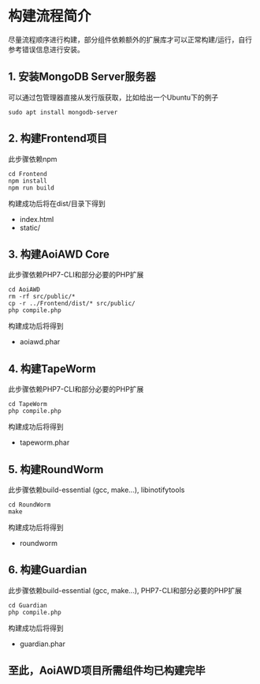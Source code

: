 # 构建流程简介
尽量流程顺序进行构建，部分组件依赖额外的扩展库才可以正常构建/运行，自行参考错误信息进行安装。
## 1. 安装MongoDB Server服务器
可以通过包管理器直接从发行版获取，比如给出一个Ubuntu下的例子
```shell
sudo apt install mongodb-server
```
## 2. 构建Frontend项目
此步骤依赖npm
```shell
cd Frontend
npm install
npm run build
```
构建成功后将在dist/目录下得到
- index.html
- static/

## 3. 构建AoiAWD Core
此步骤依赖PHP7-CLI和部分必要的PHP扩展
```shell
cd AoiAWD
rm -rf src/public/*
cp -r ../Frontend/dist/* src/public/
php compile.php
```
构建成功后将得到
- aoiawd.phar

## 4. 构建TapeWorm
此步骤依赖PHP7-CLI和部分必要的PHP扩展
```shell
cd TapeWorm
php compile.php
```
构建成功后将得到
- tapeworm.phar

## 5. 构建RoundWorm
此步骤依赖build-essential (gcc, make...), libinotifytools
```shell
cd RoundWorm
make
```
构建成功后将得到
- roundworm

## 6. 构建Guardian
此步骤依赖build-essential (gcc, make...), PHP7-CLI和部分必要的PHP扩展
```shell
cd Guardian
php compile.php
```
构建成功后将得到
- guardian.phar

## 至此，AoiAWD项目所需组件均已构建完毕

